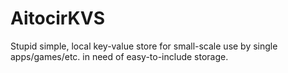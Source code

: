 # AitocirKVS
Stupid simple, local key-value store for small-scale use by single apps/games/etc. in need of easy-to-include storage.
